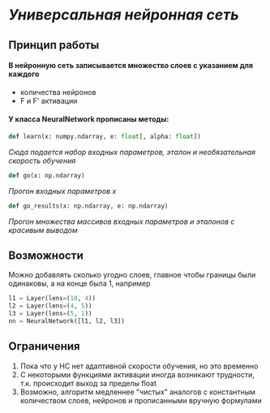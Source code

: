 # _Универсальная нейронная сеть_

## Принцип работы

#### В нейронную сеть записывается множество слоев с указанием для каждого

+ количества нейронов
+ F и F' активации

#### У класса NeuralNetwork прописаны методы:

```python
def learn(x: numpy.ndarray, e: float[, alpha: float])
```

_Сюда подается набор входных параметров, эталон и необязательная скорость обучения_

```python
def go(x: np.ndarray)
```

_Прогон входных параметров x_

```python
def go_results(x: np.ndarray, e: np.ndarray)
```

_Прогон множества массивов входных параметров и эталонов с красивым выводом_

## Возможности

Можно добавлять сколько угодно слоев, главное чтобы границы были одинаковы, а на конце была 1, например

```python
l1 = Layer(lens=(10, 4))
l2 = Layer(lens=(4, 5))
l3 = Layer(lens=(5, 1))
nn = NeuralNetwork([l1, l2, l3])
```

## Ограничения

1. Пока что у НС нет адаптивной скорости обучения, но это временно
2. С некоторыми функциями активации иногда возникают трудности, т.к. происходит выход за пределы float
3. Возможно, алгоритм медленнее "чистых" аналогов с константным количеством слоев, нейронов и прописанными вручную формулами